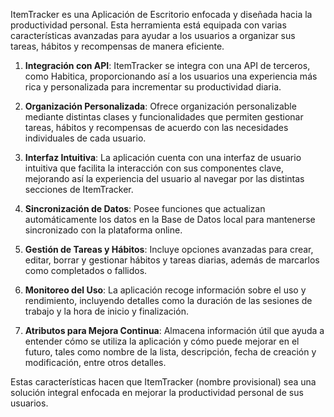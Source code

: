 ItemTracker es una Aplicación de Escritorio enfocada y diseñada hacia la productividad personal. Esta herramienta está equipada con varias características avanzadas para ayudar a los usuarios a organizar sus tareas, hábitos y recompensas de manera eficiente.

1. **Integración con API**: ItemTracker se integra con una API de terceros, como Habitica, proporcionando así a los usuarios una experiencia más rica y personalizada para incrementar su productividad diaria.

2. **Organización Personalizada**: Ofrece organización personalizable mediante distintas clases y funcionalidades que permiten gestionar tareas, hábitos y recompensas de acuerdo con las necesidades individuales de cada usuario.
   
3. **Interfaz Intuitiva**: La aplicación cuenta con una interfaz de usuario intuitiva que facilita la interacción con sus componentes clave, mejorando así la experiencia del usuario al navegar por las distintas secciones de ItemTracker.
   
4. **Sincronización de Datos**: Posee funciones que actualizan automáticamente los datos en la Base de Datos local para mantenerse sincronizado con la plataforma online.

5. **Gestión de Tareas y Hábitos**: Incluye opciones avanzadas para crear, editar, borrar y gestionar hábitos y tareas diarias, además de marcarlos como completados o fallidos.
   
6. **Monitoreo del Uso**: La aplicación recoge información sobre el uso y rendimiento, incluyendo detalles como la duración de las sesiones de trabajo y la hora de inicio y finalización.

7. **Atributos para Mejora Continua**: Almacena información útil que ayuda a entender cómo se utiliza la aplicación y cómo puede mejorar en el futuro, tales como nombre de la lista, descripción, fecha de creación y modificación, entre otros detalles.
   
Estas características hacen que ItemTracker (nombre provisional) sea una solución integral enfocada en mejorar la productividad personal de sus usuarios.